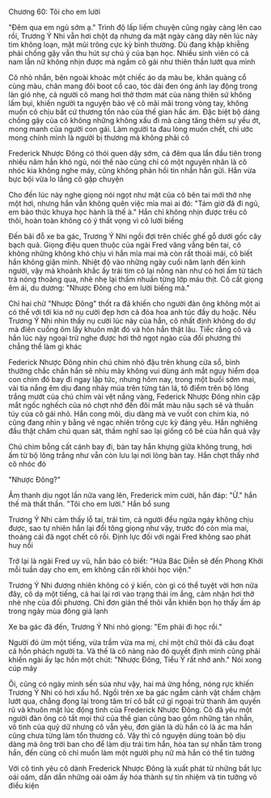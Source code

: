 




Chương 60: Tôi cho em lười

"Đêm qua em ngủ sớm ạ." Trình độ lấp liếm chuyện cũng ngày càng lên cao rồi, Trương Ý Nhi vẫn hơi chột dạ nhưng da mặt ngày càng dày nên lúc này tim không loạn, mặt mũi trông cực kỳ bình thường. Dù đang khập khiễng phải chống gậy vẫn thu hút sự chú ý của bạn học. Nhiều sinh viên có cả nam lẫn nữ không nhịn được mà ngắm cô gái như thiên thần lướt qua mình

Cô nhỏ nhắn, bên ngoài khoác một chiếc áo dạ màu be, khăn quàng cổ cùng màu, chân mang đôi boot cổ cao, tóc dài đen óng ánh lay động trong làn gió nhẹ, cả người cô mang hơi thở thơm mát của nàng thiên sứ không lấm bụi, khiến người ta nguyện bảo vệ cô mãi mãi trong vòng tay, không muốn cô chịu bất cứ thương tổn nào của thế gian hắc ám. Đặc biệt bộ dáng chống gậy của cô không những không xấu đi mà càng tăng thêm sự yếu ớt, mong manh của người con gái. Làm người ta đau lòng muốn chết, chỉ ước mong chính mình là người bị thương mà không phải cô

Frederick Nhược Đông có thói quen dậy sớm, cả đêm qua lần đầu tiên trong nhiều năm hắn khó ngủ, nói thế nào cũng chỉ có một nguyên nhân là cô nhóc kia không nghe máy, cũng không phản hồi tin nhắn hắn gửi. Hắn vừa bực bội vừa lo lắng cô gặp chuyện

Cho đến lúc này nghe giọng nói ngọt như mật của cô bên tai mới thở nhẹ một hơi, nhưng hắn vẫn không quên việc mỉa mai ai đó: "Tám giờ đã đi ngủ, em bảo thức khuya học hành là thế à." Hắn chỉ không nhịn được trêu cô thôi, hoàn toàn không có ý thất vọng vì cô lười biếng


Đến bãi đỗ xe ba gác, Trương Ý Nhi ngồi đợi trên chiếc ghế gỗ dưới gốc cây bạch quả. Giọng điệu quen thuộc của ngài Fred văng vẳng bên tai, cô không những không khó chịu vì hắn mỉa mai mà còn rất thoải mái, cô biết hắn không giận mình. Nhiệt độ vào những ngày cuối năm lạnh đến kinh người, vậy mà khoảnh khắc ấy trái tim cô lại nồng nàn như có hơi ấm từ tách trà nóng thoảng qua, nhè nhẹ lại thấm nhuần từng lớp máu thịt. Cô cất giọng êm ái, du dương: "Nhược Đông cho em lười biếng mà."

Chỉ hai chữ "Nhược Đông" thốt ra đã khiến cho người đàn ông không một ai có thể với tới kia nở nụ cười đẹp hơn cả đóa hoa anh túc đầy dụ hoặc. Nếu Trương Ý Nhi nhìn thấy nụ cười lúc này của hắn, cô nhất định không do dự mà điên cuồng ôm lấy khuôn mặt đó và hôn hắn thật lâu. Tiếc rằng cô và hắn lúc này ngoại trừ nghe được hơi thở ngọt ngào của đối phương thì chẳng thể làm gì khác

Federick Nhược Đông nhìn chú chim nhỏ đậu trên khung cửa sổ, bình thường chắc chắn hắn sẽ nhíu mày không vui dùng ánh mắt nguy hiểm dọa con chim đó bay đi ngay lập tức, nhưng hôm nay, trong một buổi sớm mai, vài tia nắng êm dịu đang nhảy múa trên từng tán lá, tô điểm trên bộ lông trắng mướt của chú chim vài vệt nắng vàng, Federick Nhược Đông nhìn cặp mắt ngốc nghếch của nó chợt nhớ đến đôi mắt màu nâu sạch sẽ và thuần túy của cô gái nhỏ. Hắn cong môi, dịu dàng mà ve vuốt con chim kia, nó cũng đang nhìn y bằng vẻ ngạc nhiên trông cực kỳ đáng yêu. Hắn nghiêng đầu thật chăm chú quan sát, thầm nghĩ sao lại giống cô bé của hắn quá vậy

Chú chim bỗng cất cánh bay đi, bàn tay hắn khựng giữa không trung, hơi ấm từ bộ lông trắng như vẫn còn lưu lại nơi lòng bàn tay. Hắn chợt thấy nhớ cô nhóc đó

"Nhược Đông?"


Âm thanh dịu ngọt lần nữa vang lên, Frederick mỉm cười, hắn đáp: "Ừ." hắn thế mà thất thần. "Tôi cho em lười." Hắn bổ sung

Trương Ý Nhi cảm thấy lỗ tai, trái tim, cả người đều ngứa ngáy không chịu được, sao tự nhiên hắn lại đổi tông giọng như vậy, trước đó còn mỉa mai, thoáng cái đã ngọt chết cô rồi. Định lực đối với ngài Fred không sao phát huy nổi

Trở lại là ngài Fred uy vũ, hắn báo cô biết: "Hứa Bác Diễn sẽ đến Phong Khởi mỗi tuần dạy cho em, em không cần rời khỏi học viện."

Trương Ý Nhi đương nhiên không có ý kiến, còn gì có thể tuyệt vời hơn nữa đây, cô dạ một tiếng, cả hai lại rơi vào trạng thái im ắng, cảm nhận hơi thở nhè nhẹ của đối phương. Chỉ đơn giản thế thôi vẫn khiến bọn họ thấy ấm áp trong ngày mùa đông giá lạnh

Xe ba gác đã đến, Trương Ý Nhi nhỏ giọng: "Em phải đi học rồi."

Người đó ừm một tiếng, vừa trầm vừa ma mị, chỉ một chữ thôi đã câu đoạt cả hồn phách người ta. Và thế là cô nàng nào đó quyết định mình cũng phải khiến ngài ấy lạc hồn một chút: "Nhược Đông, Tiểu Ý rất nhớ anh." Nói xong cúp máy

Ôi, cũng có ngày mình sến súa như vậy, hai má ửng hồng, nóng rực khiến Trương Ý Nhi có hơi xấu hổ. Ngồi trên xe ba gác ngắm cảnh vật chầm chậm lướt qua, chẳng đọng lại trong tâm trí cô bất cứ gì ngoại trừ thanh âm quyến rũ và khuôn mặt lúc động tình của Frederick Nhược Đông. Cô đã yêu một người đàn ông có tất mọi thứ của thế gian cũng bao gồm những tàn nhẫn, vô tình của quỷ dữ nhưng cô vẫn yêu, đơn giản là dù hắn có là ác ma hắn cũng chưa từng làm tổn thương cô. Vậy thì cô nguyện dùng toàn bộ dịu dàng mà ông trời ban cho để làm dịu trái tim hắn, hòa tan sự nhẫn tâm trong hắn, đến cùng cô chỉ muốn làm một người phụ nữ mà hắn có thể tin tưởng

Với cô tình yêu cô dành Frederick Nhược Đông là xuất phát từ những bất lực oái oăm, dần dần những oái oăm ấy hóa thành sự tín nhiệm và tin tưởng vô điều kiện




